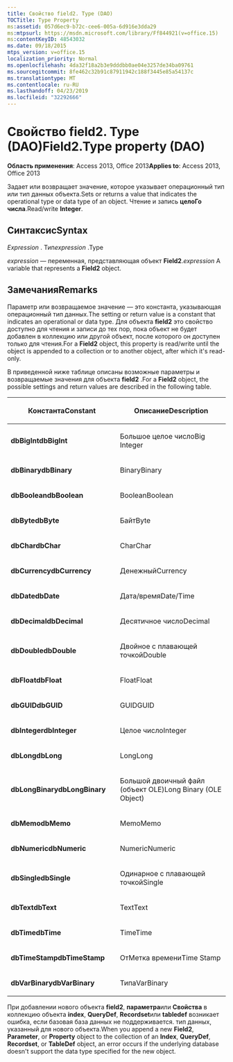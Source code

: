 ```yaml
---
title: Свойство field2. Type (DAO)
TOCTitle: Type Property
ms:assetid: 057d6ec9-b72c-cee6-005a-6d916e3dda29
ms:mtpsurl: https://msdn.microsoft.com/library/Ff844921(v=office.15)
ms:contentKeyID: 48543032
ms.date: 09/18/2015
mtps_version: v=office.15
localization_priority: Normal
ms.openlocfilehash: 4da32f18a2b3e9dddbb0ae04e3257de34ba09761
ms.sourcegitcommit: 8fe462c32b91c87911942c188f3445e85a54137c
ms.translationtype: MT
ms.contentlocale: ru-RU
ms.lasthandoff: 04/23/2019
ms.locfileid: "32292666"
---
```

# <a name="field2type-property-dao"></a><span data-ttu-id="73eec-102">Свойство field2. Type (DAO)</span><span class="sxs-lookup"><span data-stu-id="73eec-102">Field2.Type property (DAO)</span></span>


<span data-ttu-id="73eec-103">**Область применения**: Access 2013, Office 2013</span><span class="sxs-lookup"><span data-stu-id="73eec-103">**Applies to**: Access 2013, Office 2013</span></span>

<span data-ttu-id="73eec-104">Задает или возвращает значение, которое указывает операционный тип или тип данных объекта.</span><span class="sxs-lookup"><span data-stu-id="73eec-104">Sets or returns a value that indicates the operational type or data type of an object.</span></span> <span data-ttu-id="73eec-105">Чтение и запись **целоГо числа**.</span><span class="sxs-lookup"><span data-stu-id="73eec-105">Read/write **Integer**.</span></span>

## <a name="syntax"></a><span data-ttu-id="73eec-106">Синтаксис</span><span class="sxs-lookup"><span data-stu-id="73eec-106">Syntax</span></span>

<span data-ttu-id="73eec-107">*Expression* . Тип</span><span class="sxs-lookup"><span data-stu-id="73eec-107">*expression* .Type</span></span>

<span data-ttu-id="73eec-108">*expression* — переменная, представляющая объект **Field2**.</span><span class="sxs-lookup"><span data-stu-id="73eec-108">*expression* A variable that represents a **Field2** object.</span></span>

## <a name="remarks"></a><span data-ttu-id="73eec-109">Замечания</span><span class="sxs-lookup"><span data-stu-id="73eec-109">Remarks</span></span>

<span data-ttu-id="73eec-110">Параметр или возвращаемое значение — это константа, указывающая операционный тип данных.</span><span class="sxs-lookup"><span data-stu-id="73eec-110">The setting or return value is a constant that indicates an operational or data type.</span></span> <span data-ttu-id="73eec-111">Для объекта **field2** это свойство доступно для чтения и записи до тех пор, пока объект не будет добавлен в коллекцию или другой объект, после которого он доступен только для чтения.</span><span class="sxs-lookup"><span data-stu-id="73eec-111">For a **Field2** object, this property is read/write until the object is appended to a collection or to another object, after which it's read-only.</span></span>

<span data-ttu-id="73eec-112">В приведенной ниже таблице описаны возможные параметры и возвращаемые значения для объекта **field2** .</span><span class="sxs-lookup"><span data-stu-id="73eec-112">For a **Field2** object, the possible settings and return values are described in the following table.</span></span>

<table>
<colgroup>
<col style="width: 50%" />
<col style="width: 50%" />
</colgroup>
<thead>
<tr class="header">
<th><p><span data-ttu-id="73eec-113">Константа</span><span class="sxs-lookup"><span data-stu-id="73eec-113">Constant</span></span></p></th>
<th><p><span data-ttu-id="73eec-114">Описание</span><span class="sxs-lookup"><span data-stu-id="73eec-114">Description</span></span></p></th>
</tr>
</thead>
<tbody>
<tr class="odd">
<td><p><span data-ttu-id="73eec-115"><strong>dbBigInt</strong></span><span class="sxs-lookup"><span data-stu-id="73eec-115"><strong>dbBigInt</strong></span></span></p></td>
<td><p><span data-ttu-id="73eec-116">Большое целое число</span><span class="sxs-lookup"><span data-stu-id="73eec-116">Big Integer</span></span></p></td>
</tr>
<tr class="even">
<td><p><span data-ttu-id="73eec-117"><strong>dbBinary</strong></span><span class="sxs-lookup"><span data-stu-id="73eec-117"><strong>dbBinary</strong></span></span></p></td>
<td><p><span data-ttu-id="73eec-118">Binary</span><span class="sxs-lookup"><span data-stu-id="73eec-118">Binary</span></span></p></td>
</tr>
<tr class="odd">
<td><p><span data-ttu-id="73eec-119"><strong>dbBoolean</strong></span><span class="sxs-lookup"><span data-stu-id="73eec-119"><strong>dbBoolean</strong></span></span></p></td>
<td><p><span data-ttu-id="73eec-120">Boolean</span><span class="sxs-lookup"><span data-stu-id="73eec-120">Boolean</span></span></p></td>
</tr>
<tr class="even">
<td><p><span data-ttu-id="73eec-121"><strong>dbByte</strong></span><span class="sxs-lookup"><span data-stu-id="73eec-121"><strong>dbByte</strong></span></span></p></td>
<td><p><span data-ttu-id="73eec-122">Байт</span><span class="sxs-lookup"><span data-stu-id="73eec-122">Byte</span></span></p></td>
</tr>
<tr class="odd">
<td><p><span data-ttu-id="73eec-123"><strong>dbChar</strong></span><span class="sxs-lookup"><span data-stu-id="73eec-123"><strong>dbChar</strong></span></span></p></td>
<td><p><span data-ttu-id="73eec-124">Char</span><span class="sxs-lookup"><span data-stu-id="73eec-124">Char</span></span></p></td>
</tr>
<tr class="even">
<td><p><span data-ttu-id="73eec-125"><strong>dbCurrency</strong></span><span class="sxs-lookup"><span data-stu-id="73eec-125"><strong>dbCurrency</strong></span></span></p></td>
<td><p><span data-ttu-id="73eec-126">Денежный</span><span class="sxs-lookup"><span data-stu-id="73eec-126">Currency</span></span></p></td>
</tr>
<tr class="odd">
<td><p><span data-ttu-id="73eec-127"><strong>dbDate</strong></span><span class="sxs-lookup"><span data-stu-id="73eec-127"><strong>dbDate</strong></span></span></p></td>
<td><p><span data-ttu-id="73eec-128">Дата/время</span><span class="sxs-lookup"><span data-stu-id="73eec-128">Date/Time</span></span></p></td>
</tr>
<tr class="even">
<td><p><span data-ttu-id="73eec-129"><strong>dbDecimal</strong></span><span class="sxs-lookup"><span data-stu-id="73eec-129"><strong>dbDecimal</strong></span></span></p></td>
<td><p><span data-ttu-id="73eec-130">Десятичное число</span><span class="sxs-lookup"><span data-stu-id="73eec-130">Decimal</span></span></p></td>
</tr>
<tr class="odd">
<td><p><span data-ttu-id="73eec-131"><strong>dbDouble</strong></span><span class="sxs-lookup"><span data-stu-id="73eec-131"><strong>dbDouble</strong></span></span></p></td>
<td><p><span data-ttu-id="73eec-132">Двойное с плавающей точкой</span><span class="sxs-lookup"><span data-stu-id="73eec-132">Double</span></span></p></td>
</tr>
<tr class="even">
<td><p><span data-ttu-id="73eec-133"><strong>dbFloat</strong></span><span class="sxs-lookup"><span data-stu-id="73eec-133"><strong>dbFloat</strong></span></span></p></td>
<td><p><span data-ttu-id="73eec-134">Float</span><span class="sxs-lookup"><span data-stu-id="73eec-134">Float</span></span></p></td>
</tr>
<tr class="odd">
<td><p><span data-ttu-id="73eec-135"><strong>dbGUID</strong></span><span class="sxs-lookup"><span data-stu-id="73eec-135"><strong>dbGUID</strong></span></span></p></td>
<td><p><span data-ttu-id="73eec-136">GUID</span><span class="sxs-lookup"><span data-stu-id="73eec-136">GUID</span></span></p></td>
</tr>
<tr class="even">
<td><p><span data-ttu-id="73eec-137"><strong>dbInteger</strong></span><span class="sxs-lookup"><span data-stu-id="73eec-137"><strong>dbInteger</strong></span></span></p></td>
<td><p><span data-ttu-id="73eec-138">Целое число</span><span class="sxs-lookup"><span data-stu-id="73eec-138">Integer</span></span></p></td>
</tr>
<tr class="odd">
<td><p><span data-ttu-id="73eec-139"><strong>dbLong</strong></span><span class="sxs-lookup"><span data-stu-id="73eec-139"><strong>dbLong</strong></span></span></p></td>
<td><p><span data-ttu-id="73eec-140">Long</span><span class="sxs-lookup"><span data-stu-id="73eec-140">Long</span></span></p></td>
</tr>
<tr class="even">
<td><p><span data-ttu-id="73eec-141"><strong>dbLongBinary</strong></span><span class="sxs-lookup"><span data-stu-id="73eec-141"><strong>dbLongBinary</strong></span></span></p></td>
<td><p><span data-ttu-id="73eec-142">Большой двоичный файл (объект OLE)</span><span class="sxs-lookup"><span data-stu-id="73eec-142">Long Binary (OLE Object)</span></span></p></td>
</tr>
<tr class="odd">
<td><p><span data-ttu-id="73eec-143"><strong>dbMemo</strong></span><span class="sxs-lookup"><span data-stu-id="73eec-143"><strong>dbMemo</strong></span></span></p></td>
<td><p><span data-ttu-id="73eec-144">Memo</span><span class="sxs-lookup"><span data-stu-id="73eec-144">Memo</span></span></p></td>
</tr>
<tr class="even">
<td><p><span data-ttu-id="73eec-145"><strong>dbNumeric</strong></span><span class="sxs-lookup"><span data-stu-id="73eec-145"><strong>dbNumeric</strong></span></span></p></td>
<td><p><span data-ttu-id="73eec-146">Numeric</span><span class="sxs-lookup"><span data-stu-id="73eec-146">Numeric</span></span></p></td>
</tr>
<tr class="odd">
<td><p><span data-ttu-id="73eec-147"><strong>dbSingle</strong></span><span class="sxs-lookup"><span data-stu-id="73eec-147"><strong>dbSingle</strong></span></span></p></td>
<td><p><span data-ttu-id="73eec-148">Одинарное с плавающей точкой</span><span class="sxs-lookup"><span data-stu-id="73eec-148">Single</span></span></p></td>
</tr>
<tr class="even">
<td><p><span data-ttu-id="73eec-149"><strong>dbText</strong></span><span class="sxs-lookup"><span data-stu-id="73eec-149"><strong>dbText</strong></span></span></p></td>
<td><p><span data-ttu-id="73eec-150">Text</span><span class="sxs-lookup"><span data-stu-id="73eec-150">Text</span></span></p></td>
</tr>
<tr class="odd">
<td><p><span data-ttu-id="73eec-151"><strong>dbTime</strong></span><span class="sxs-lookup"><span data-stu-id="73eec-151"><strong>dbTime</strong></span></span></p></td>
<td><p><span data-ttu-id="73eec-152">Time</span><span class="sxs-lookup"><span data-stu-id="73eec-152">Time</span></span></p></td>
</tr>
<tr class="even">
<td><p><span data-ttu-id="73eec-153"><strong>dbTimeStamp</strong></span><span class="sxs-lookup"><span data-stu-id="73eec-153"><strong>dbTimeStamp</strong></span></span></p></td>
<td><p><span data-ttu-id="73eec-154">ОтМетка времени</span><span class="sxs-lookup"><span data-stu-id="73eec-154">Time Stamp</span></span></p></td>
</tr>
<tr class="odd">
<td><p><span data-ttu-id="73eec-155"><strong>dbVarBinary</strong></span><span class="sxs-lookup"><span data-stu-id="73eec-155"><strong>dbVarBinary</strong></span></span></p></td>
<td><p><span data-ttu-id="73eec-156">Типа</span><span class="sxs-lookup"><span data-stu-id="73eec-156">VarBinary</span></span></p></td>
</tr>
</tbody>
</table>


<span data-ttu-id="73eec-157">При добавлении нового объекта **field2**, **параметра**или **Свойства** в коллекцию объекта **index**, **QueryDef**, **Recordset**или **tabledef** возникает ошибка, если базовая база данных не поддерживается. тип данных, указанный для нового объекта.</span><span class="sxs-lookup"><span data-stu-id="73eec-157">When you append a new **Field2**, **Parameter**, or **Property** object to the collection of an **Index**, **QueryDef**, **Recordset**, or **TableDef** object, an error occurs if the underlying database doesn't support the data type specified for the new object.</span></span>

